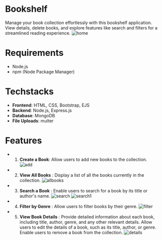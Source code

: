 # Bookshelf
Manage your book collection effortlessly with this bookshelf application. View details, delete books, and explore features like search and filters for a streamlined reading experience. 
![home](https://github.com/Santhosh174/Bookshelf/assets/115930011/796df155-c5a5-4f72-864f-1a8235b1a6df)
# Requirements
- Node.js
- npm (Node Package Manager)
# Techstacks
- **Frontend**: HTML, CSS, Bootstrap, EJS
- **Backend**: Node.js, Express.js
- **Database**: MongoDB
- **File Uploads**: multer
# Features 
- 1. **Create a Book**: Allow users to add new books to the collection.
     ![add](https://github.com/Santhosh174/Bookshelf/assets/115930011/5ca2fad5-dc4b-4034-8d42-ad6ac7f46ca8)

- 2. **View All Books** : Display a list of all the books currently in the collection.
     ![allbooks](https://github.com/Santhosh174/Bookshelf/assets/115930011/3d875051-3126-49de-9b96-418486a13619)


- 3. **Search a Book** : Enable users to search for a book by its title or author's name.
     ![search](https://github.com/Santhosh174/Bookshelf/assets/115930011/c07f3c64-dc60-418f-a69c-f56c5f3160b8)
     ![search1](https://github.com/Santhosh174/Bookshelf/assets/115930011/fd50bb72-88bb-4521-9242-335a3a0569fe)


- 4. **Filter by Genre** : Allow users to filter books by their genre.
     ![filter](https://github.com/Santhosh174/Bookshelf/assets/115930011/becf15eb-719a-405c-84b5-391b80c5f045)


- 5. **View Book Details** : Provide detailed information about each book, including title, author, genre, and any other relevant details. Allow users to edit the details of a book, such as its title, author, or genre. Enable users to remove a book from the collection.
     ![details](https://github.com/Santhosh174/Bookshelf/assets/115930011/6fc0bd4d-38d3-41ef-88a9-49276d3f103c)


